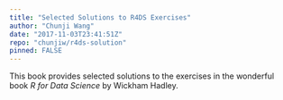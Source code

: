 ```yaml
---
title: "Selected Solutions to R4DS Exercises"
author: "Chunji Wang"
date: "2017-11-03T23:41:51Z"
repo: "chunjiw/r4ds-solution"
pinned: FALSE
---
```


This book provides selected solutions to the exercises in the wonderful book <em>R for Data Science</em> by Wickham Hadley.
